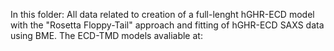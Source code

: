 In this folder: 
All data related to creation of a full-lenght hGHR-ECD model with the "Rosetta Floppy-Tail" approach and fitting of hGHR-ECD SAXS data using BME. The ECD-TMD models avaliable at: 
